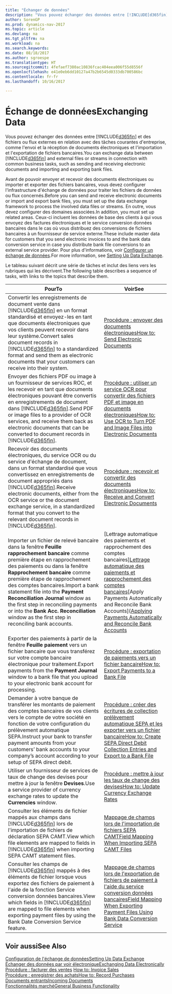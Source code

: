 ```yaml
---
title: "Échanger de données"
description: "Vous pouvez échanger des données entre [!INCLUDE[d365fin](includes/d365fin_md.md)] et des fichiers ou flux externes en relation avec des tâches courantes d'entreprise, comme l'envoi et la réception de documents électroniques et l'importation et l'exportation de fichiers bancaires."
author: SorenGP
ms.prod: dynamics-nav-2017
ms.topic: article
ms.devlang: na
ms.tgt_pltfrm: na
ms.workload: na
ms.search.keywords: 
ms.date: 08/18/2017
ms.author: sgroespe
ms.translationtype: HT
ms.sourcegitcommit: 4fefaef7380ac10836fcac404eea006f55d8556f
ms.openlocfilehash: e41e0eb6dd10127a47b2b6545d0333db700586bc
ms.contentlocale: fr-fr
ms.lasthandoff: 10/16/2017

---
```

# <a name="exchanging-data"></a><span data-ttu-id="ff8a5-103">Échange de données</span><span class="sxs-lookup"><span data-stu-id="ff8a5-103">Exchanging Data</span></span>
<span data-ttu-id="ff8a5-104">Vous pouvez échanger des données entre [!INCLUDE[d365fin](includes/d365fin_md.md)] et des fichiers ou flux externes en relation avec des tâches courantes d'entreprise, comme l'envoi et la réception de documents électroniques et l'importation et l'exportation de fichiers bancaires.</span><span class="sxs-lookup"><span data-stu-id="ff8a5-104">You can exchange data between [!INCLUDE[d365fin](includes/d365fin_md.md)] and external files or streams in connection with common business tasks, such as sending and receiving electronic documents and importing and exporting bank files.</span></span>  

<span data-ttu-id="ff8a5-105">Avant de pouvoir envoyer et recevoir des documents électroniques ou importer et exporter des fichiers bancaires, vous devez configurer l'infrastructure d'échange de données pour traiter les fichiers de données ou flux concernés.</span><span class="sxs-lookup"><span data-stu-id="ff8a5-105">Before you can send and receive electronic documents or import and export bank files, you must set up the data exchange framework to process the involved data files or streams.</span></span> <span data-ttu-id="ff8a5-106">En outre, vous devez configurer des domaines associées.</span><span class="sxs-lookup"><span data-stu-id="ff8a5-106">In addition, you must set up related areas.</span></span> <span data-ttu-id="ff8a5-107">Ceux-ci incluent les données de base des clients à qui vous envoyez des factures électroniques et le service conversion données bancaires dans le cas où vous distribuez des conversions de fichiers bancaires à un fournisseur de service externe.</span><span class="sxs-lookup"><span data-stu-id="ff8a5-107">These include master data for customers that you send electronic invoices to and the bank data conversion service in case you distribute bank file conversions to an external service provider.</span></span> <span data-ttu-id="ff8a5-108">Pour plus d'informations, voir [Configurer un échange de données](across-set-up-data-exchange.md).</span><span class="sxs-lookup"><span data-stu-id="ff8a5-108">For more information, see [Setting Up Data Exchange](across-set-up-data-exchange.md).</span></span>  

 <span data-ttu-id="ff8a5-109">Le tableau suivant décrit une série de tâches et inclut des liens vers les rubriques qui les décrivent.</span><span class="sxs-lookup"><span data-stu-id="ff8a5-109">The following table describes a sequence of tasks, with links to the topics that describe them.</span></span>  

|<span data-ttu-id="ff8a5-110">**Pour**</span><span class="sxs-lookup"><span data-stu-id="ff8a5-110">**To**</span></span>|<span data-ttu-id="ff8a5-111">**Voir**</span><span class="sxs-lookup"><span data-stu-id="ff8a5-111">**See**</span></span>|  
|------------|-------------|  
|<span data-ttu-id="ff8a5-112">Convertir les enregistrements de document vente dans [!INCLUDE[d365fin](includes/d365fin_md.md)] en un format standardisé et envoyez\-les en tant que documents électroniques que vos clients peuvent recevoir dans leur système.</span><span class="sxs-lookup"><span data-stu-id="ff8a5-112">Convert sales document records in [!INCLUDE[d365fin](includes/d365fin_md.md)] to a standardized format and send them as electronic documents that your customers can receive into their system.</span></span>|[<span data-ttu-id="ff8a5-113">Procédure : envoyer des documents électroniques</span><span class="sxs-lookup"><span data-stu-id="ff8a5-113">How to: Send Electronic Documents</span></span>](sales-how-to-send-electronic-documents.md)|  
|<span data-ttu-id="ff8a5-114">Envoyer des fichiers PDF ou image à un fournisseur de services ROC, et les recevoir en tant que documents électroniques pouvant être convertis en enregistrements de document dans [!INCLUDE[d365fin](includes/d365fin_md.md)].</span><span class="sxs-lookup"><span data-stu-id="ff8a5-114">Send PDF or image files to a provider of OCR services, and receive them back as electronic documents that can be converted to document records in [!INCLUDE[d365fin](includes/d365fin_md.md)].</span></span>|[<span data-ttu-id="ff8a5-115">Procédure : utiliser un service OCR pour convertir des fichiers PDF et image en documents électroniques</span><span class="sxs-lookup"><span data-stu-id="ff8a5-115">How to: Use OCR to Turn PDF and Image Files into Electronic Documents</span></span>](across-how-use-ocr-pdf-images-files.md)|  
|<span data-ttu-id="ff8a5-116">Recevoir des documents électroniques, du service OCR ou du service d'échange de document, dans un format standardisé que vous convertissez en enregistrements de document appropriés dans [!INCLUDE[d365fin](includes/d365fin_md.md)].</span><span class="sxs-lookup"><span data-stu-id="ff8a5-116">Receive electronic documents, either from the OCR service or the document exchange service, in a standardized format that you convert to the relevant document records in [!INCLUDE[d365fin](includes/d365fin_md.md)].</span></span>|[<span data-ttu-id="ff8a5-117">Procédure : recevoir et convertir des documents électroniques</span><span class="sxs-lookup"><span data-stu-id="ff8a5-117">How to: Receive and Convert Electronic Documents</span></span>](purchasing-how-to-receive-and-convert-electronic-documents.md)|  
|<span data-ttu-id="ff8a5-118">Importer un fichier de relevé bancaire dans la fenêtre **Feuille rapprochement bancaire** comme première étape en rapprochement des paiements ou dans la fenêtre **Rapprochement bancaire** comme première étape de rapprochement des comptes bancaires.</span><span class="sxs-lookup"><span data-stu-id="ff8a5-118">Import a bank statement file into the **Payment Reconciliation Journal** window as the first step in reconciling payments or into the **Bank Acc. Reconciliation** window as the first step in reconciling bank accounts.</span></span>|<span data-ttu-id="ff8a5-119">[Lettrage automatique des paiements et rapprochement des comptes bancaires][Lettrage automatique des paiements et rapprochement des comptes bancaires](receivables-apply-payments-auto-reconcile-bank-accounts.md)</span><span class="sxs-lookup"><span data-stu-id="ff8a5-119">[Apply Payments Automatically and Reconcile Bank Accounts]([Applying Payments Automatically and Reconcile Bank Accounts](receivables-apply-payments-auto-reconcile-bank-accounts.md)</span></span>|  
|<span data-ttu-id="ff8a5-120">Exporter des paiements à partir de la fenêtre **Feuille paiement** vers un fichier bancaire que vous transférez sur votre compte bancaire électronique pour traitement.</span><span class="sxs-lookup"><span data-stu-id="ff8a5-120">Export payments from the **Payment Journal** window to a bank file that you upload to your electronic bank account for processing.</span></span>|[<span data-ttu-id="ff8a5-121">Procédure : exportation de paiements vers un fichier bancaire</span><span class="sxs-lookup"><span data-stu-id="ff8a5-121">How to: Export Payments to a Bank File</span></span>](payables-how-export-payments-bank-file.md)|  
|<span data-ttu-id="ff8a5-122">Demander à votre banque de transférer les montants de paiement des comptes bancaires de vos clients vers le compte de votre société en fonction de votre configuration du prélèvement automatique SEPA.</span><span class="sxs-lookup"><span data-stu-id="ff8a5-122">Instruct your bank to transfer payment amounts from your customers’ bank accounts to your company’s account according to your setup of SEPA direct debit.</span></span>|[<span data-ttu-id="ff8a5-123">Procédure : créer des écritures de collection prélèvement automatique SEPA et les exporter vers un fichier bancaire</span><span class="sxs-lookup"><span data-stu-id="ff8a5-123">How to: Create SEPA Direct Debit Collection Entries and Export to a Bank File</span></span>](finance-how-create-sepa-direct-debit-collection-entries-export-bank-file.md)|  
|<span data-ttu-id="ff8a5-124">Utiliser un fournisseur de services de taux de change des devises pour mettre à jour la fenêtre **Devises**.</span><span class="sxs-lookup"><span data-stu-id="ff8a5-124">Use a service provider of currency exchange rates to update the **Currencies** window.</span></span>|[<span data-ttu-id="ff8a5-125">Procédure : mettre à jour les taux de change des devises</span><span class="sxs-lookup"><span data-stu-id="ff8a5-125">How to: Update Currency Exchange Rates</span></span>](finance-how-update-currencies.md)|  
|<span data-ttu-id="ff8a5-126">Consulter les éléments de fichier mappés aux champs dans [!INCLUDE[d365fin](includes/d365fin_md.md)] lors de l'importation de fichiers de déclaration SEPA CAMT.</span><span class="sxs-lookup"><span data-stu-id="ff8a5-126">View which file elements are mapped to fields in [!INCLUDE[d365fin](includes/d365fin_md.md)] when importing SEPA CAMT statement files.</span></span>|[<span data-ttu-id="ff8a5-127">Mappage de champs lors de l'importation de fichiers SEPA CAMT</span><span class="sxs-lookup"><span data-stu-id="ff8a5-127">Field Mapping When Importing SEPA CAMT Files</span></span>](across-field-mapping-when-importing-sepa-camt-files.md)|  
|<span data-ttu-id="ff8a5-128">Consulter les champs de [!INCLUDE[d365fin](includes/d365fin_md.md)] mappés à des éléments de fichier lorsque vous exportez des fichiers de paiement à l'aide de la fonction Service conversion données bancaires.</span><span class="sxs-lookup"><span data-stu-id="ff8a5-128">View which fields in [!INCLUDE[d365fin](includes/d365fin_md.md)] are mapped to file elements when exporting payment files by using the Bank Date Conversion Service feature.</span></span>|[<span data-ttu-id="ff8a5-129">Mappage de champs lors de l'exportation de fichiers de paiement à l'aide du service conversion données bancaires</span><span class="sxs-lookup"><span data-stu-id="ff8a5-129">Field Mapping When Exporting Payment Files Using Bank Data Conversion Service</span></span>](across-field-mapping-when-exporting-payment-files-using-bank-data-conversion-service.md)|  

## <a name="see-also"></a><span data-ttu-id="ff8a5-130">Voir aussi</span><span class="sxs-lookup"><span data-stu-id="ff8a5-130">See Also</span></span>  
[<span data-ttu-id="ff8a5-131">Configuration de l'échange de données</span><span class="sxs-lookup"><span data-stu-id="ff8a5-131">Setting Up Data Exchange</span></span>](across-set-up-data-exchange.md)  
[<span data-ttu-id="ff8a5-132">Échanger des données par voir électronique</span><span class="sxs-lookup"><span data-stu-id="ff8a5-132">Exchanging Data Electronically</span></span>](across-data-exchange.md)  
<span data-ttu-id="ff8a5-133">[Procédure : facturer des ventes](sales-how-invoice-sales.md) </span><span class="sxs-lookup"><span data-stu-id="ff8a5-133">[How to: Invoice Sales](sales-how-invoice-sales.md) </span></span>  
[<span data-ttu-id="ff8a5-134">Procédure : enregistrer des achats</span><span class="sxs-lookup"><span data-stu-id="ff8a5-134">How to: Record Purchases</span></span>](purchasing-how-record-purchases.md)  
[<span data-ttu-id="ff8a5-135">Documents entrants</span><span class="sxs-lookup"><span data-stu-id="ff8a5-135">Incoming Documents</span></span>](across-income-documents.md)  
[<span data-ttu-id="ff8a5-136">Fonctionnalités marché</span><span class="sxs-lookup"><span data-stu-id="ff8a5-136">General Business Functionality</span></span>](ui-across-business-areas.md)  

